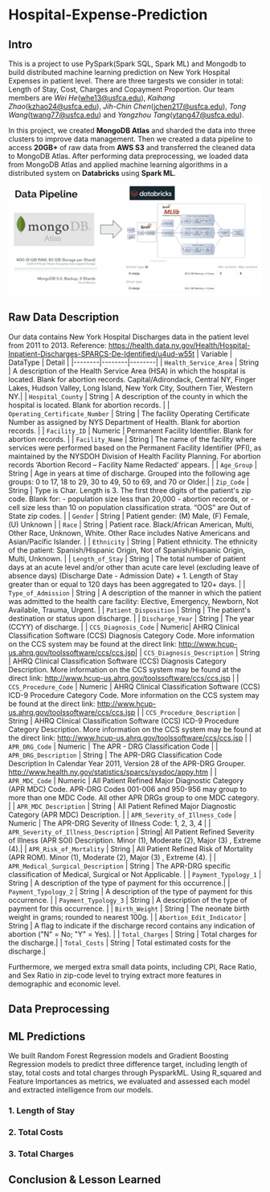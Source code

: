 # Hospital-Expense-Prediction

## Intro

This is a project to use PySpark(Spark SQL, Spark ML) and Mongodb to build distributed machine learning prediction on New York Hospital Expenses in patient level. There are three targests we consider in total: Length of Stay, Cost, Charges and Copayment Proportion. Our team members are  *Wei He*(whe13@usfca.edu), *Kaihang Zhao*(kzhao24@usfca.edu), *Jih-Chin Chen*(jchen217@usfca.edu), *Tong Wang*(twang77@usfca.edu) and *Yangzhou Tang*(ytang47@usfca.edu).

In this project, we created **MongoDB Atlas** and sharded the data into three clusters to improve data management. Then we created a data pipeline to access **20GB+** of raw data from **AWS S3** and transferred the cleaned data to MongoDB Atlas. After performing data preprocessing, we loaded data from MongoDB Atlas and applied machine learning algorithms in a distributed system on **Databricks** using **Spark ML**.

<img src="picture/pipeline.png" align="center"> 

## Raw Data Description

Our data contains New York Hospital Discharges data in the patient level from 2011 to 2013. 
Reference: https://health.data.ny.gov/Health/Hospital-Inpatient-Discharges-SPARCS-De-Identified/u4ud-w55t
| Variable | DataType | Detail |
|--------|--------|--------|
| `Health_Service_Area` | String | A description of the Health Service Area (HSA) in which the hospital is located. Blank for abortion records. Capital/Adirondack, Central NY, Finger Lakes, Hudson Valley, Long Island, New York City, Southern Tier, Western NY.|
| `Hospital_County` | String | A description of the county in which the hospital is located. Blank for abortion records. |
| `Operating_Certificate_Number` | String | The facility Operating Certificate Number as assigned by NYS Department of Health. Blank for abortion records. |
| `Facility_ID` | Numeric | Permanent Facility Identifier. Blank for abortion records. |
| `Facility_Name` | String | The name of the facility where services were performed based on the Permanent Facility Identifier (PFI), as maintained by the NYSDOH Division of Health Facility Planning. For abortion records ‘Abortion Record – Facility Name Redacted’ appears. |
| `Age_Group` | String | Age in years at time of discharge. Grouped into the following age groups: 0 to 17, 18 to 29, 30 to 49, 50 to 69, and 70 or Older.|
| `Zip_Code` | String | Type is Char. Length is 3. The first three digits of the patient's zip code. Blank for: - population size less than 20,000 - abortion records, or - cell size less than 10 on population classification strata. “OOS” are Out of State zip codes. |
| `Gender` | String | Patient gender: (M) Male, (F) Female, (U) Unknown |
| `Race` | String | Patient race. Black/African American, Multi, Other Race, Unknown, White. Other Race includes Native Americans and Asian/Pacific Islander. |
| `Ethnicity` | String | Patient ethnicity. The ethnicity of the patient: Spanish/Hispanic Origin, Not of Spanish/Hispanic Origin, Multi, Unknown. |
| `Length_of_Stay` | String | The total number of patient days at an acute level and/or other than acute care level (excluding leave of absence days) (Discharge Date - Admission Date) + 1. Length of Stay greater than or equal to 120 days has been aggregated to 120+ days. |
| `Type_of_Admission` | String | A description of the manner in which the patient was admitted to the health care facility: Elective, Emergency, Newborn, Not Available, Trauma, Urgent. |
| `Patient_Disposition` | String  | The patient's destination or status upon discharge. |
| `Discharge_Year` | String | The year (CCYY) of discharge. |
| `CCS_Diagnosis_Code` | Numeric| AHRQ Clinical Classification Software (CCS) Diagnosis Category Code. More information on the CCS system may be found at the direct link: http://www.hcup-us.ahrq.gov/toolssoftware/ccs/ccs.jsp|
| `CCS_Diagnosis_Description` | String | AHRQ Clinical Classification Software (CCS) Diagnosis Category Description. More information on the CCS system may be found at the direct link: http://www.hcup-us.ahrq.gov/toolssoftware/ccs/ccs.jsp |
| `CCS_Procedure_Code` | Numeric | AHRQ Clinical Classification Software (CCS) ICD-9 Procedure Category Code. More information on the CCS system may be found at the direct link: http://www.hcup-us.ahrq.gov/toolssoftware/ccs/ccs.jsp |
| `CCS_Procedure_Description` | String | AHRQ Clinical Classification Software (CCS) ICD-9 Procedure Category Description. More information on the CCS system may be found at the direct link: http://www.hcup-us.ahrq.gov/toolssoftware/ccs/ccs.jsp |
| `APR_DRG_Code` | Numeric | The APR - DRG Classification Code |
| `APR_DRG_Description` | String | The APR-DRG Classification Code Description In Calendar Year 2011, Version 28 of the APR-DRG Grouper. http://www.health.ny.gov/statistics/sparcs/sysdoc/appy.htm |
| `APR_MDC_Code` | Numeric | All Patient Refined Major Diagnostic Category (APR MDC) Code. APR-DRG Codes 001-006 and 950-956 may group to more than one MDC Code. All other APR DRGs group to one MDC category. |
| `APR_MDC_Description` | String | All Patient Refined Major Diagnostic Category (APR MDC) Description. |
| `APR_Severity_of_Illness_Code` | Numeric | The APR-DRG Severity of Illness Code: 1, 2, 3, 4 |
| `APR_Severity_of_Illness_Description` | String| All Patient Refined Severity of Illness (APR SOI) Description. Minor (1), Moderate (2), Major (3) , Extreme (4).|
| `APR_Risk_of_Mortality` | String | All Patient Refined Risk of Mortality (APR ROM). Minor (1), Moderate (2), Major (3) , Extreme (4). |
| `APR_Medical_Surgical_Description` | String | The APR-DRG specific classification of Medical, Surgical or Not Applicable. |
| `Payment_Typology_1` | String | A description of the type of payment for this occurrence.|
| `Payment_Typology_2` | String | A description of the type of payment for this occurrence. |
| `Payment_Typology_3` | String | A description of the type of payment for this occurrence. |
| `Birth_Weight` | String | The neonate birth weight in grams; rounded to nearest 100g. |
| `Abortion_Edit_Indicator` | String | A flag to indicate if the discharge record contains any indication of abortion ("N" = No; "Y" = Yes). |
| `Total_Charges` | String | Total charges for the discharge.|
| `Total_Costs` | String | Total estimated costs for the discharge.|

Furthermore, we merged extra small data points, including CPI, Race Ratio, and Sex Ratio in zip-code level to trying extract more features in demographic and economic level.



## Data Preprocessing


## ML Predictions
We built Random Forest Regression models and Gradient Boosting Regression models to predict three difference target, including length of stay, total costs and total charges through PysparkML. Using R_squared and Feature Importances as metrics, we evaluated and assessed each model and extracted intelligence from our models.

### 1. Length of Stay
### 2. Total Costs
### 3. Total Charges

## Conclusion & Lesson Learned
